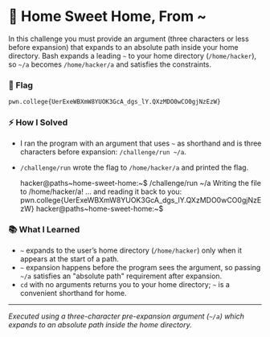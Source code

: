 # 🔹 Home Sweet Home, From ~

In this challenge you must provide an argument (three characters or less before expansion) that expands to an absolute path inside your home directory. Bash expands a leading `~` to your home directory (`/home/hacker`), so `~/a` becomes `/home/hacker/a` and satisfies the constraints.

### 🏴 Flag
`pwn.college{UerExeWBXmW8YUOK3GcA_dgs_lY.QXzMDO0wCO0gjNzEzW}`

### ⚡ How I Solved
- I ran the program with an argument that uses `~` as shorthand and is three characters before expansion: `/challenge/run ~/a`.
- `/challenge/run` wrote the flag to `/home/hacker/a` and printed the flag.

    hacker@paths~home-sweet-home:~$ /challenge/run ~/a
    Writing the file to /home/hacker/a!
    ... and reading it back to you:
    pwn.college{UerExeWBXmW8YUOK3GcA_dgs_lY.QXzMDO0wCO0gjNzEzW}
    hacker@paths~home-sweet-home:~$

### 📚 What I Learned
- `~` expands to the user’s home directory (`/home/hacker`) only when it appears at the start of a path.
- `~` expansion happens before the program sees the argument, so passing `~/a` satisfies an "absolute path" requirement after expansion.
- `cd` with no arguments returns you to your home directory; `~` is a convenient shorthand for home.

---

*Executed using a three-character pre-expansion argument (`~/a`) which expands to an absolute path inside the home directory.*
